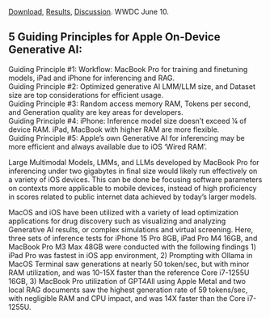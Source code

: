 [Download](https://drive.google.com/file/d/1E3sVgJ4cbhulpWvq_FO0pqgZkwhnMtLu/view?usp=sharing), [Results](https://drive.google.com/file/d/1s0imJ0zidk5-hraT46y8u4jnUby_oukk/view?usp=sharing), [Discussion](https://www.youtube.com/watch?v=PFOk-qJ9nr0&t=2s). WWDC June 10.

## 5 Guiding Principles for Apple On-Device Generative AI:
Guiding Principle #1: Workflow: MacBook Pro for training and finetuning models, iPad and iPhone for inferencing and RAG. <br>
Guiding Principle #2: Optimized generative AI LMM/LLM size, and Dataset size are top considerations for efficient usage. <br>
Guiding Principle #3: Random access memory RAM, Tokens per second, and Generation quality are key areas for developers. <br>
Guiding Principle #4: iPhone: Inference model size doesn’t exceed ¼ of device RAM. iPad, MacBook with higher RAM are more flexible. <br>
Guiding Principle #5: Apple’s own Generative AI for inferencing may be more efficient and always available due to iOS ‘Wired RAM’. <br>

Large Multimodal Models, LMMs, and LLMs developed by MacBook Pro for inferencing under two gigabytes in final size would likely run effectively on a variety of iOS devices. This can be done be focusing software parameters on contexts more applicable to mobile devices, instead of high proficiency in scores related to public internet data achieved by today’s larger models. 

MacOS and iOS have been utilized with a variety of lead optimization applications for drug discovery such as visualizing and analyzing Generative AI results, or complex simulations and virtual screening. Here, three sets of inference tests for iPhone 15 Pro 8GB, iPad Pro M4 16GB, and MacBook Pro M3 Max 48GB were conducted with the following findings 1) iPad Pro was fastest in iOS app environment, 2) Prompting with Ollama in MacOS Terminal saw generations at nearly 50 token/sec, but with minor RAM utilization, and was 10-15X faster than the reference Core i7-1255U 16GB, 3) MacBook Pro utilization of GPT4All using Apple Metal and two local RAG documents saw the highest generation rate of 59 tokens/sec, with negligible RAM and CPU impact, and was 14X faster than the Core i7-1255U. <br>
